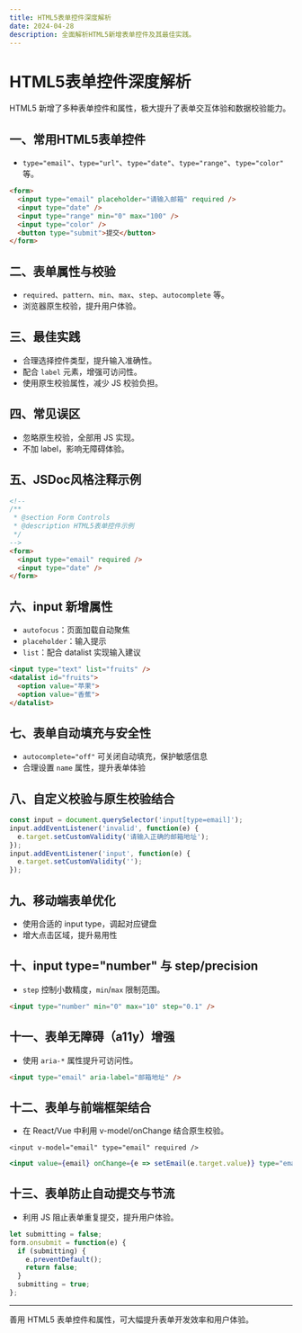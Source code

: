 ```yaml
---
title: HTML5表单控件深度解析
date: 2024-04-28
description: 全面解析HTML5新增表单控件及其最佳实践。
---
```


# HTML5表单控件深度解析

HTML5 新增了多种表单控件和属性，极大提升了表单交互体验和数据校验能力。

## 一、常用HTML5表单控件

- `type="email"`、`type="url"`、`type="date"`、`type="range"`、`type="color"` 等。

```html
<form>
  <input type="email" placeholder="请输入邮箱" required />
  <input type="date" />
  <input type="range" min="0" max="100" />
  <input type="color" />
  <button type="submit">提交</button>
</form>
```

## 二、表单属性与校验

- `required`、`pattern`、`min`、`max`、`step`、`autocomplete` 等。
- 浏览器原生校验，提升用户体验。

## 三、最佳实践

- 合理选择控件类型，提升输入准确性。
- 配合 `label` 元素，增强可访问性。
- 使用原生校验属性，减少 JS 校验负担。

## 四、常见误区

- 忽略原生校验，全部用 JS 实现。
- 不加 label，影响无障碍体验。

## 五、JSDoc风格注释示例

```html
<!--
/**
 * @section Form Controls
 * @description HTML5表单控件示例
 */
-->
<form>
  <input type="email" required />
  <input type="date" />
</form>
```

## 六、input 新增属性

- `autofocus`：页面加载自动聚焦
- `placeholder`：输入提示
- `list`：配合 datalist 实现输入建议

```html
<input type="text" list="fruits" />
<datalist id="fruits">
  <option value="苹果">
  <option value="香蕉">
</datalist>
```

## 七、表单自动填充与安全性

- `autocomplete="off"` 可关闭自动填充，保护敏感信息
- 合理设置 `name` 属性，提升表单体验

## 八、自定义校验与原生校验结合

```js
const input = document.querySelector('input[type=email]');
input.addEventListener('invalid', function(e) {
  e.target.setCustomValidity('请输入正确的邮箱地址');
});
input.addEventListener('input', function(e) {
  e.target.setCustomValidity('');
});
```

## 九、移动端表单优化

- 使用合适的 input type，调起对应键盘
- 增大点击区域，提升易用性

## 十、input type="number" 与 step/precision

- `step` 控制小数精度，`min`/`max` 限制范围。

```html
<input type="number" min="0" max="10" step="0.1" />
```

## 十一、表单无障碍（a11y）增强

- 使用 `aria-*` 属性提升可访问性。

```html
<input type="email" aria-label="邮箱地址" />
```

## 十二、表单与前端框架结合

- 在 React/Vue 中利用 v-model/onChange 结合原生校验。

```vue
<input v-model="email" type="email" required />
```
```jsx
<input value={email} onChange={e => setEmail(e.target.value)} type="email" required />
```

## 十三、表单防止自动提交与节流

- 利用 JS 阻止表单重复提交，提升用户体验。

```js
let submitting = false;
form.onsubmit = function(e) {
  if (submitting) {
    e.preventDefault();
    return false;
  }
  submitting = true;
};
```

---

善用 HTML5 表单控件和属性，可大幅提升表单开发效率和用户体验。 